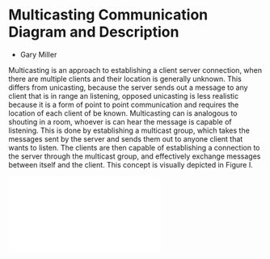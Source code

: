 # Multicasting Communication Diagram and Description

+ Gary Miller

Multicasting is an approach to establishing a client server connection, when there are multiple clients and their location is generally unknown. This differs from unicasting, because the server sends out a message to any client that is in range an listening, opposed unicasting is less realistic because it is a form of point to point communication and requires the location of each client of be known. Multicasting can is analogous to shouting in a room, whoever is can hear the message is capable of listening. This is done by establishing a multicast group, which takes the messages sent by the server and sends them out to anyone client that wants to listen. The clients are then capable of establishing a connection to the server through the multicast group, and effectively exchange messages between itself and the client. This concept is visually depicted in Figure I.

![Diagram of Multicasting Communication](/home/m/millerg2/CS441/cs441spring2016-millerg2/lab6/lab6/deliverables/MulticastingDiagram.pdf)
